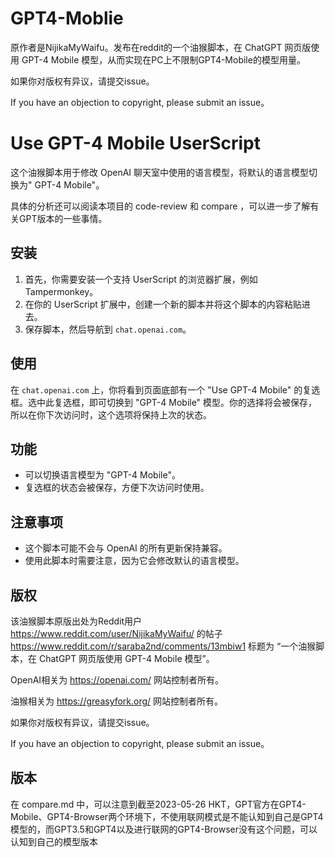 # GPT4-Moblie

原作者是NijikaMyWaifu。发布在reddit的一个油猴脚本，在 ChatGPT 网页版使用 GPT-4 Mobile 模型，从而实现在PC上不限制GPT4-Mobile的模型用量。

如果你对版权有异议，请提交issue。

If you have an objection to copyright, please submit an issue。

# Use GPT-4 Mobile UserScript

这个油猴脚本用于修改 OpenAI 聊天室中使用的语言模型，将默认的语言模型切换为" GPT-4 Mobile"。

具体的分析还可以阅读本项目的 code-review 和 compare ，可以进一步了解有关GPT版本的一些事情。

## 安装

1. 首先，你需要安装一个支持 UserScript 的浏览器扩展，例如 Tampermonkey。
2. 在你的 UserScript 扩展中，创建一个新的脚本并将这个脚本的内容粘贴进去。
3. 保存脚本，然后导航到 `chat.openai.com`。

## 使用

在 `chat.openai.com` 上，你将看到页面底部有一个 "Use GPT-4 Mobile" 的复选框。选中此复选框，即可切换到 "GPT-4 Mobile" 模型。你的选择将会被保存，所以在你下次访问时，这个选项将保持上次的状态。

## 功能

- 可以切换语言模型为 "GPT-4 Mobile"。
- 复选框的状态会被保存，方便下次访问时使用。

## 注意事项

- 这个脚本可能不会与 OpenAI 的所有更新保持兼容。
- 使用此脚本时需要注意，因为它会修改默认的语言模型。

## 版权

该油猴脚本原版出处为Reddit用户 https://www.reddit.com/user/NijikaMyWaifu/ 的帖子 https://www.reddit.com/r/saraba2nd/comments/13mbiw1 标题为 “一个油猴脚本，在 ChatGPT 网页版使用 GPT-4 Mobile 模型”。

OpenAI相关为 https://openai.com/ 网站控制者所有。

油猴相关为 https://greasyfork.org/ 网站控制者所有。

如果你对版权有异议，请提交issue。

If you have an objection to copyright, please submit an issue。

## 版本

在 compare.md 中，可以注意到截至2023-05-26 HKT，GPT官方在GPT4-Mobile、GPT4-Browser两个环境下，不使用联网模式是不能认知到自己是GPT4模型的，而GPT3.5和GPT4以及进行联网的GPT4-Browser没有这个问题，可以认知到自己的模型版本
